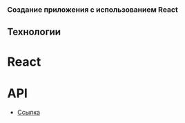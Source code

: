 ### Создание приложения с использованием React
## Технологии
# React
# API

* [Ссылка](https://sergejjlozjuk.github.io/mesto-react/)  